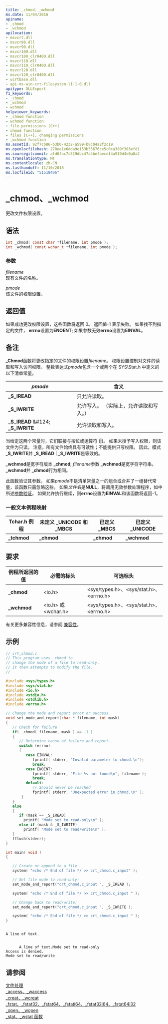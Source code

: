 ```yaml
---
title: _chmod、_wchmod
ms.date: 11/04/2016
apiname:
- _chmod
- _wchmod
apilocation:
- msvcrt.dll
- msvcr80.dll
- msvcr90.dll
- msvcr100.dll
- msvcr100_clr0400.dll
- msvcr110.dll
- msvcr110_clr0400.dll
- msvcr120.dll
- msvcr120_clr0400.dll
- ucrtbase.dll
- api-ms-win-crt-filesystem-l1-1-0.dll
apitype: DLLExport
f1_keywords:
- _chmod
- _wchmod
- wchmod
helpviewer_keywords:
- _chmod function
- wchmod function
- file permissions [C++]
- chmod function
- files [C++], changing permissions
- _wchmod function
ms.assetid: 92f7cb86-b3b0-4232-a599-b8c04a2f2c19
ms.openlocfilehash: 278ee1e6dda9e153b55676ce5c0ca389f383efd1
ms.sourcegitcommit: afd6fac7c519dbc47a4befaece14a919d4e0a8a2
ms.translationtype: MT
ms.contentlocale: zh-CN
ms.lasthandoff: 11/10/2018
ms.locfileid: "51518406"
---
```

# <a name="chmod-wchmod"></a>_chmod、_wchmod

更改文件权限设置。

## <a name="syntax"></a>语法

```C
int _chmod( const char *filename, int pmode );
int _wchmod( const wchar_t *filename, int pmode );
```

### <a name="parameters"></a>参数

*filename*<br/>
现有文件的名称。

*pmode*<br/>
该文件的权限设置。

## <a name="return-value"></a>返回值

如果成功更改权限设置，这些函数将返回 0。 返回值-1 表示失败。 如果找不到指定的文件， **errno**设置为**ENOENT**; 如果参数无效**errno**设置为**EINVAL**。

## <a name="remarks"></a>备注

**_Chmod**函数将更改指定的文件的权限设置*filename*。 权限设置控制对文件的读取和写入访问权限。 整数表达式*pmode*包含一个或两个在 SYS\Stat.h 中定义的以下清单常量。

| *pmode* | 含义 |
|-|-|
| **\_S\_IREAD** | 只允许读取。 |
| **\_S\_IWRITE** | 允许写入。 （实际上，允许读取和写入。） |
| **\_S\_IREAD** &AMP;#124;  **\_S\_IWRITE** | 允许读取和写入。 |

当给定这两个常量时，它们联接与按位或运算符 (**\|**)。 如果未授予写入权限，则该文件为只读。 注意，所有文件始终具有可读性；不能提供只写权限。 因此，模式 **_S_IWRITE**并 **_S_IREAD** \| **_S_IWRITE**是等效的。

**_wchmod**是宽字符版本 **_chmod**; *filename*参数 **_wchmod**是宽字符字符串。 **_wchmod**并 **_chmod**行为相同。

此函数验证其参数。 如果*pmode*不是清单常量之一的组合或合并了一组替代常量，该函数只需忽略这些。 如果*文件名*是**NULL**，将调用无效参数处理程序，如中所述[参数验证](../../c-runtime-library/parameter-validation.md)。 如果允许执行继续，则**errno**设置为**EINVAL**和该函数将返回-1。

### <a name="generic-text-routine-mappings"></a>一般文本例程映射

|Tchar.h 例程|未定义 _UNICODE 和 _MBCS|已定义 _MBCS|已定义 _UNICODE|
|---------------------|--------------------------------------|--------------------|-----------------------|
|**_tchmod**|**_chmod**|**_chmod**|**_wchmod**|

## <a name="requirements"></a>要求

|例程所返回的值|必需的标头|可选标头|
|-------------|---------------------|---------------------|
|**_chmod**|\<io.h>|\<sys/types.h>、\<sys/stat.h>、\<errno.h>|
|**_wchmod**|\<io.h> 或 \<wchar.h>|\<sys/types.h>、\<sys/stat.h>、\<errno.h>|

有关更多兼容性信息，请参阅 [兼容性](../../c-runtime-library/compatibility.md)。

## <a name="example"></a>示例

```C
// crt_chmod.c
// This program uses _chmod to
// change the mode of a file to read-only.
// It then attempts to modify the file.
//

#include <sys/types.h>
#include <sys/stat.h>
#include <io.h>
#include <stdio.h>
#include <stdlib.h>
#include <errno.h>

// Change the mode and report error or success
void set_mode_and_report(char * filename, int mask)
{
   // Check for failure
   if( _chmod( filename, mask ) == -1 )
   {
      // Determine cause of failure and report.
      switch (errno)
      {
         case EINVAL:
            fprintf( stderr, "Invalid parameter to chmod.\n");
            break;
         case ENOENT:
            fprintf( stderr, "File %s not found\n", filename );
            break;
         default:
            // Should never be reached
            fprintf( stderr, "Unexpected error in chmod.\n" );
       }
   }
   else
   {
      if (mask == _S_IREAD)
        printf( "Mode set to read-only\n" );
      else if (mask & _S_IWRITE)
        printf( "Mode set to read/write\n" );
   }
   fflush(stderr);
}

int main( void )
{

   // Create or append to a file.
   system( "echo /* End of file */ >> crt_chmod.c_input" );

   // Set file mode to read-only:
   set_mode_and_report("crt_chmod.c_input ", _S_IREAD );

   system( "echo /* End of file */ >> crt_chmod.c_input " );

   // Change back to read/write:
   set_mode_and_report("crt_chmod.c_input ", _S_IWRITE );

   system( "echo /* End of file */ >> crt_chmod.c_input " );
}
```

```Output

A line of text.
```

```Output

      A line of text.Mode set to read-only
Access is denied.
Mode set to read/write
```

## <a name="see-also"></a>请参阅

[文件处理](../../c-runtime-library/file-handling.md)<br/>
[_access、_waccess](access-waccess.md)<br/>
[_creat、_wcreat](creat-wcreat.md)<br/>
[_fstat、_fstat32、_fstat64、_fstati64、_fstat32i64、_fstat64i32](fstat-fstat32-fstat64-fstati64-fstat32i64-fstat64i32.md)<br/>
[_open、_wopen](open-wopen.md)<br/>
[_stat、_wstat 函数](stat-functions.md)<br/>
